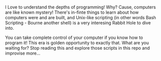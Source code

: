 I Love to understand the depths of programming! Why? Cause, computers are like known mystery! There's in-finte things to learn about how computers were and are built, and Unix-like scripting (in other words Bash Scripting - Bourne another shell)
is a very interesing Rabbit Hole to dive into. 

You can take complete control of your computer if you know how to program it! This era is golden opportunity to exactly that. What are you waiting for? Stop reading this and explore those scripts in this repo
and improvise more...
